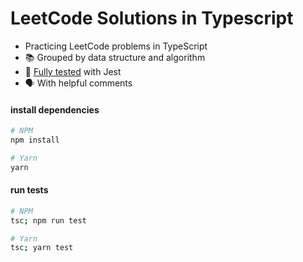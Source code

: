 # LeetCode Solutions in Typescript

-  Practicing LeetCode problems in TypeScript
- 📚 Grouped by data structure and algorithm
- 🧪 [Fully tested](#run-tests) with Jest
- 🗣 With helpful comments



#### install dependencies

```bash
# NPM
npm install

# Yarn
yarn
```

#### run tests

```bash
# NPM
tsc; npm run test

# Yarn
tsc; yarn test
```
